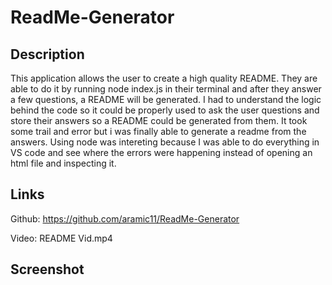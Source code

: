 # ReadMe-Generator

## Description
This application allows the user to create a high quality README. They are able to do it by running node index.js in their terminal and after they answer a few questions, a README will be generated. 
I had to understand the logic behind the code so it could be properly used to ask the user questions and store their answers so a README could be generated from them. It took some trail and error but i was finally able to generate a readme from the answers. Using node was intereting because I was able to do everything in VS code and see where the errors were happening instead of opening an html file and inspecting it.

## Links
Github: https://github.com/aramic11/ReadMe-Generator

Video: README Vid.mp4
## Screenshot